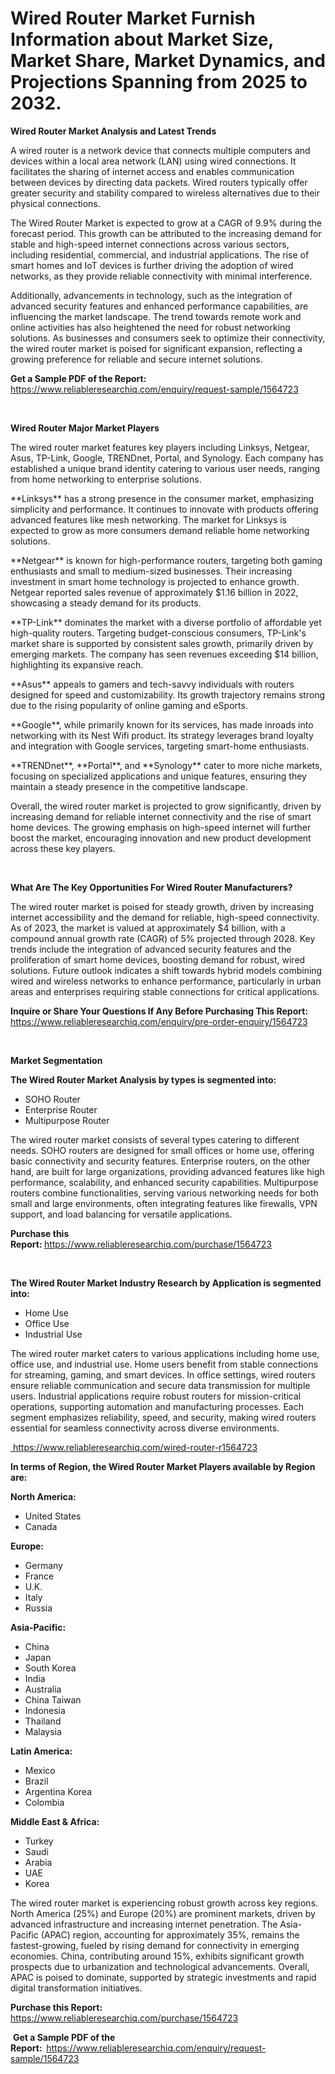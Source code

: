 <p><h1>Wired Router Market Furnish Information about Market Size, Market Share, Market Dynamics, and Projections Spanning from 2025 to 2032.</h1></p><p><strong>Wired Router Market Analysis and Latest Trends</strong></p>
<p><p>A wired router is a network device that connects multiple computers and devices within a local area network (LAN) using wired connections. It facilitates the sharing of internet access and enables communication between devices by directing data packets. Wired routers typically offer greater security and stability compared to wireless alternatives due to their physical connections.</p><p>The Wired Router Market is expected to grow at a CAGR of 9.9% during the forecast period. This growth can be attributed to the increasing demand for stable and high-speed internet connections across various sectors, including residential, commercial, and industrial applications. The rise of smart homes and IoT devices is further driving the adoption of wired networks, as they provide reliable connectivity with minimal interference.</p><p>Additionally, advancements in technology, such as the integration of advanced security features and enhanced performance capabilities, are influencing the market landscape. The trend towards remote work and online activities has also heightened the need for robust networking solutions. As businesses and consumers seek to optimize their connectivity, the wired router market is poised for significant expansion, reflecting a growing preference for reliable and secure internet solutions.</p></p>
<p><strong>Get a Sample PDF of the Report:&nbsp;</strong> <a href="https://www.reliableresearchiq.com/enquiry/request-sample/1564723?utm_campaign=3457&utm_medium=2&utm_source=Github&utm_content=ia&utm_term=15042025&utm_id=wired-router">https://www.reliableresearchiq.com/enquiry/request-sample/1564723</a></p>
<p>&nbsp;</p>
<p><strong>Wired Router Major Market Players</strong></p>
<p><p>The wired router market features key players including Linksys, Netgear, Asus, TP-Link, Google, TRENDnet, Portal, and Synology. Each company has established a unique brand identity catering to various user needs, ranging from home networking to enterprise solutions.</p><p>**Linksys** has a strong presence in the consumer market, emphasizing simplicity and performance. It continues to innovate with products offering advanced features like mesh networking. The market for Linksys is expected to grow as more consumers demand reliable home networking solutions.</p><p>**Netgear** is known for high-performance routers, targeting both gaming enthusiasts and small to medium-sized businesses. Their increasing investment in smart home technology is projected to enhance growth. Netgear reported sales revenue of approximately $1.16 billion in 2022, showcasing a steady demand for its products.</p><p>**TP-Link** dominates the market with a diverse portfolio of affordable yet high-quality routers. Targeting budget-conscious consumers, TP-Link's market share is supported by consistent sales growth, primarily driven by emerging markets. The company has seen revenues exceeding $14 billion, highlighting its expansive reach.</p><p>**Asus** appeals to gamers and tech-savvy individuals with routers designed for speed and customizability. Its growth trajectory remains strong due to the rising popularity of online gaming and eSports.</p><p>**Google**, while primarily known for its services, has made inroads into networking with its Nest Wifi product. Its strategy leverages brand loyalty and integration with Google services, targeting smart-home enthusiasts.</p><p>**TRENDnet**, **Portal**, and **Synology** cater to more niche markets, focusing on specialized applications and unique features, ensuring they maintain a steady presence in the competitive landscape.</p><p>Overall, the wired router market is projected to grow significantly, driven by increasing demand for reliable internet connectivity and the rise of smart home devices. The growing emphasis on high-speed internet will further boost the market, encouraging innovation and new product development across these key players.</p></p>
<p>&nbsp;</p>
<p><strong>What Are The Key Opportunities For Wired Router Manufacturers?</strong></p>
<p><p>The wired router market is poised for steady growth, driven by increasing internet accessibility and the demand for reliable, high-speed connectivity. As of 2023, the market is valued at approximately $4 billion, with a compound annual growth rate (CAGR) of 5% projected through 2028. Key trends include the integration of advanced security features and the proliferation of smart home devices, boosting demand for robust, wired solutions. Future outlook indicates a shift towards hybrid models combining wired and wireless networks to enhance performance, particularly in urban areas and enterprises requiring stable connections for critical applications.</p></p>
<p><strong>Inquire or Share Your Questions If Any Before Purchasing This Report:</strong> <a href="https://www.reliableresearchiq.com/enquiry/pre-order-enquiry/1564723?utm_campaign=3457&utm_medium=2&utm_source=Github&utm_content=ia&utm_term=15042025&utm_id=wired-router">https://www.reliableresearchiq.com/enquiry/pre-order-enquiry/1564723</a></p>
<p>&nbsp;</p>
<p><strong>Market Segmentation</strong></p>
<p><strong>The Wired Router Market Analysis by types is segmented into:</strong></p>
<p><ul><li>SOHO Router</li><li>Enterprise Router</li><li>Multipurpose Router</li></ul></p>
<p><p>The wired router market consists of several types catering to different needs. SOHO routers are designed for small offices or home use, offering basic connectivity and security features. Enterprise routers, on the other hand, are built for large organizations, providing advanced features like high performance, scalability, and enhanced security capabilities. Multipurpose routers combine functionalities, serving various networking needs for both small and large environments, often integrating features like firewalls, VPN support, and load balancing for versatile applications.</p></p>
<p><strong>Purchase this Report:&nbsp;</strong><a href="https://www.reliableresearchiq.com/purchase/1564723?utm_campaign=3457&utm_medium=2&utm_source=Github&utm_content=ia&utm_term=15042025&utm_id=wired-router">https://www.reliableresearchiq.com/purchase/1564723</a></p>
<p>&nbsp;</p>
<p><strong>The Wired Router Market Industry Research by Application is segmented into:</strong></p>
<p><ul><li>Home Use</li><li>Office Use</li><li>Industrial Use</li></ul></p>
<p><p>The wired router market caters to various applications including home use, office use, and industrial use. Home users benefit from stable connections for streaming, gaming, and smart devices. In office settings, wired routers ensure reliable communication and secure data transmission for multiple users. Industrial applications require robust routers for mission-critical operations, supporting automation and manufacturing processes. Each segment emphasizes reliability, speed, and security, making wired routers essential for seamless connectivity across diverse environments.</p></p>
<p><a href="https://www.reliableresearchiq.com/wired-router-r1564723?utm_campaign=3457&utm_medium=2&utm_source=Github&utm_content=ia&utm_term=15042025&utm_id=wired-router">&nbsp;https://www.reliableresearchiq.com/wired-router-r1564723</a></p>
<p><strong>In terms of Region, the Wired Router Market Players available by Region are:</strong></p>
<p>
    <p> <strong> North America: </strong>
        <ul>
            <li>United States</li>
            <li>Canada</li>
        </ul>
        </p> 
    <p> <strong> Europe: </strong>
        <ul>
            <li>Germany</li>
            <li>France</li>
            <li>U.K.</li>
            <li>Italy</li>
            <li>Russia</li>
        </ul>
        </p> 
    <p> <strong> Asia-Pacific: </strong>
        <ul>
            <li>China</li>
            <li>Japan</li>
            <li>South Korea</li>
            <li>India</li>
            <li>Australia</li>
            <li>China Taiwan</li>
            <li>Indonesia</li>
            <li>Thailand</li>
            <li>Malaysia</li>
        </ul>
        </p> 
    <p> <strong> Latin America: </strong>
        <ul>
            <li>Mexico</li>
            <li>Brazil</li>
            <li>Argentina Korea</li>
            <li>Colombia</li>
        </ul>
        </p> 
    <p> <strong> Middle East & Africa: </strong>
        <ul>
            <li>Turkey</li>
            <li>Saudi</li>
            <li>Arabia</li>
            <li>UAE</li>
            <li>Korea</li>
        </ul>
    </p>
    </p>
<p><p>The wired router market is experiencing robust growth across key regions. North America (25%) and Europe (20%) are prominent markets, driven by advanced infrastructure and increasing internet penetration. The Asia-Pacific (APAC) region, accounting for approximately 35%, remains the fastest-growing, fueled by rising demand for connectivity in emerging economies. China, contributing around 15%, exhibits significant growth prospects due to urbanization and technological advancements. Overall, APAC is poised to dominate, supported by strategic investments and rapid digital transformation initiatives.</p></p>
<p><strong>Purchase this Report: </strong><a href="https://www.reliableresearchiq.com/purchase/1564723?utm_campaign=3457&utm_medium=2&utm_source=Github&utm_content=ia&utm_term=15042025&utm_id=wired-router">https://www.reliableresearchiq.com/purchase/1564723</a></p>
<p>&nbsp;<strong>Get a Sample PDF of the Report:&nbsp;&nbsp;</strong><a href="https://www.reliableresearchiq.com/enquiry/request-sample/1564723?utm_campaign=3457&utm_medium=2&utm_source=Github&utm_content=ia&utm_term=15042025&utm_id=wired-router">https://www.reliableresearchiq.com/enquiry/request-sample/1564723</a></p>
<p><strong></strong></p>
<p><p></p><p></p><p></p></p>